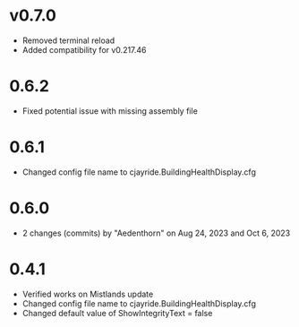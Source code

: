 # v0.7.0
- Removed terminal reload
- Added compatibility for v0.217.46

# 0.6.2
- Fixed potential issue with missing assembly file

# 0.6.1
- Changed config file name to cjayride.BuildingHealthDisplay.cfg

# 0.6.0
- 2 changes (commits) by "Aedenthorn" on Aug 24, 2023 and Oct 6, 2023

# 0.4.1
- Verified works on Mistlands update
- Changed config file name to cjayride.BuildingHealthDisplay.cfg
- Changed default value of ShowIntegrityText = false